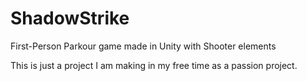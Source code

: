 # ShadowStrike
First-Person Parkour game made in Unity with Shooter elements

This is just a project I am making in my free time as a passion project.